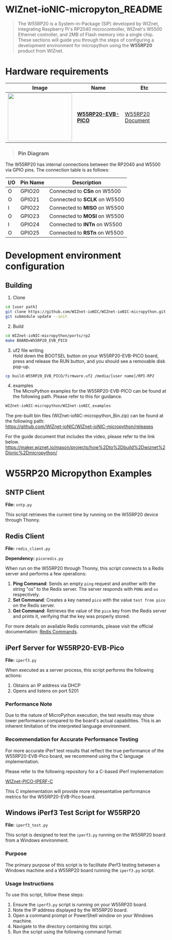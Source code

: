 
<a name="WIZnet-ioNIC-micropyton_README"></a>
WIZnet-ioNIC-micropyton_README
===========================


> The W55RP20 is a System-in-Package (SiP) developed by WIZnet, integrating Raspberry Pi's RP2040 microcontroller, WIZnet's W5500 Ethernet controller, and 2MB of Flash memory into a single chip. These sections will guide you through the steps of configuring a development environment for micropython using the **W55RP20** product from WIZnet.





<a name="hardware_requirements"></a>

# Hardware requirements

| Image                                                        | Name                                                      | Etc                                                          |
| ------------------------------------------------------------ | --------------------------------------------------------- | ------------------------------------------------------------ |
| <image src= "https://docs.wiznet.io/assets/images/w55rp20-evb-pico-docs-8e041fe8924bed1c8d567c1c8b87628d.png" width="200px" height="150px"> | [**W55RP20-EVB-PICO**](https://docs.wiznet.io/Product/ioNIC/W55RP20/w55rp20-evb-pico)           | [W55RP20 Document](https://docs.wiznet.io/Product/ioNIC/W55RP20/documents_md) |

> ### Pin Diagram

The W55RP20 has internal connections between the RP2040 and W5500 via GPIO pins. The connection table is as follows:

| I/O  | Pin Name | Description                                    |
| :--- | -------- | ---------------------------------------------- |
| O    | GPIO20   | Connected to **CSn** on W5500                  |
| O    | GPIO21   | Connected to **SCLK** on W5500                 |
| I    | GPIO22   | Connected to **MISO** on W5500                 |
| O    | GPIO23   | Connected to **MOSI** on W5500                 |
| I    | GPIO24   | Connected to **INTn** on W5500                 |
| O    | GPIO25   | Connected to **RSTn** on W5500                 |


<a name="development_environment_configuration"></a>

# Development environment configuration

<a name="Building"></a>
## Building

1. Clone  
```sh
cd [user path]
git clone https://github.com/WIZnet-ioNIC/WIZnet-ioNIC-micropython.git
git submodule update --init
```

2. Build
```sh
cd WIZnet-ioNIC-micropython/ports/rp2
make BOARD=W55RP20_EVB_PICO
```

3. uf2 file writing  
   Hold down the BOOTSEL button on your W55RP20-EVB-PICO board, press and release the RUN button, and you should see a removable disk pop-up.

```sh
cp build-W55RP20_EVB_PICO/firmware.uf2 /media/[user name]/RPI-RP2
```

4. examples  
   The MicroPython examples for the W55RP20-EVB-PICO can be found at the following path. Please refer to this for guidance.  
```sh
WIZnet-ioNIC-micropython/WIZnet-ioNIC_examples
```

The pre-built bin files (WIZnet-ioNIC-micropython_Bin.zip) can be found at the following path:  
https://github.com/WIZnet-ioNIC/WIZnet-ioNIC-micropython/releases  

For the guide document that includes the video, please refer to the link below.
https://maker.wiznet.io/mason/projects/how%2Dto%2Dbuild%2Dwiznet%2Dionic%2Dmicropython/


# W55RP20 Micropython Examples

## SNTP Client

**File:** `sntp.py`

This script retrieves the current time by running on the W55RP20 device through Thonny.

## Redis Client

**File:** `redis_client.py`

**Dependency:** `picoredis.py`

When run on the W55RP20 through Thonny, this script connects to a Redis server and performs a few operations:

1. **Ping Command**: Sends an empty `ping` request and another with the string "os" to the Redis server. The server responds with `PONG` and `os` respectively.
2. **Set Command**: Creates a key named `pico` with the value `test from pico` on the Redis server.
3. **Get Command**: Retrieves the value of the `pico` key from the Redis server and prints it, verifying that the key was properly stored.

For more details on available Redis commands, please visit the official documentation: [Redis Commands](https://redis.io/docs/latest/commands/).

## iPerf Server for W55RP20-EVB-Pico

**File:** `iperf3.py`

When executed as a server process, this script performs the following actions:

1. Obtains an IP address via DHCP
2. Opens and listens on port 5201

### Performance Note

Due to the nature of MicroPython execution, the test results may show lower performance compared to the board's actual capabilities. This is an inherent limitation of the interpreted language environment.

### Recommendation for Accurate Performance Testing

For more accurate iPerf test results that reflect the true performance of the W55RP20-EVB-Pico board, we recommend using the C language implementation.

Please refer to the following repository for a C-based iPerf implementation:

[WIZnet-PICO-IPERF-C](https://github.com/WIZnet-ioNIC/WIZnet-PICO-IPERF-C/)

This C implementation will provide more representative performance metrics for the W55RP20-EVB-Pico board.



## Windows iPerf3 Test Script for W55RP20

 **File:** `iperf3_test.py`

This script is designed to test the `iperf3.py` running on the W55RP20 board from a Windows environment.

### Purpose

The primary purpose of this script is to facilitate iPerf3 testing between a Windows machine and a W55RP20 board running the `iperf3.py` script.

### Usage Instructions

To use this script, follow these steps:

1. Ensure the `iperf3.py` script is running on your W55RP20 board.
2. Note the IP address displayed by the W55RP20 board.
3. Open a command prompt or PowerShell window on your Windows machine.
4. Navigate to the directory containing this script.
5. Run the script using the following command format:

